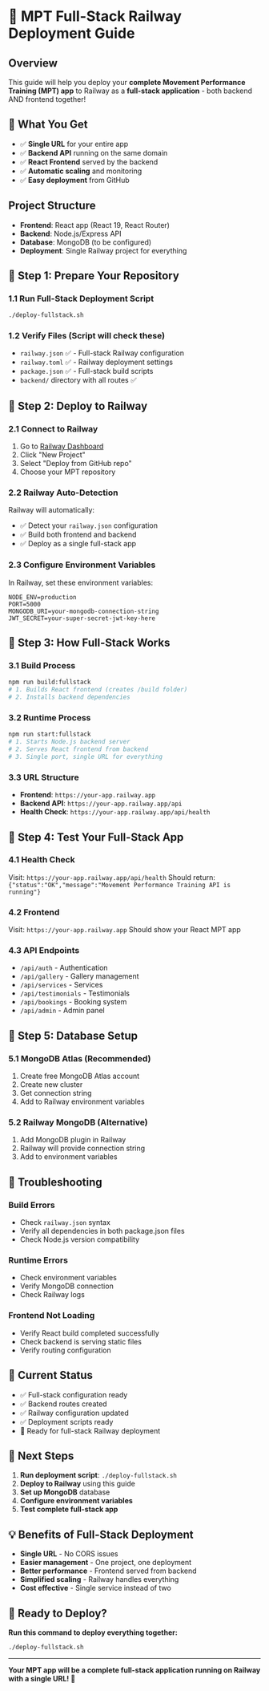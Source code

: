 # 🚀 MPT Full-Stack Railway Deployment Guide

## **Overview**
This guide will help you deploy your **complete Movement Performance Training (MPT) app** to Railway as a **full-stack application** - both backend AND frontend together!

## **🎯 What You Get**
- ✅ **Single URL** for your entire app
- ✅ **Backend API** running on the same domain
- ✅ **React Frontend** served by the backend
- ✅ **Automatic scaling** and monitoring
- ✅ **Easy deployment** from GitHub

## **Project Structure**
- **Frontend**: React app (React 19, React Router)
- **Backend**: Node.js/Express API
- **Database**: MongoDB (to be configured)
- **Deployment**: Single Railway project for everything

## **🚀 Step 1: Prepare Your Repository**

### **1.1 Run Full-Stack Deployment Script**
```bash
./deploy-fullstack.sh
```

### **1.2 Verify Files (Script will check these)**
- `railway.json` ✅ - Full-stack Railway configuration
- `railway.toml` ✅ - Railway deployment settings
- `package.json` ✅ - Full-stack build scripts
- `backend/` directory with all routes ✅

## **🚀 Step 2: Deploy to Railway**

### **2.1 Connect to Railway**
1. Go to [Railway Dashboard](https://railway.app/dashboard)
2. Click "New Project"
3. Select "Deploy from GitHub repo"
4. Choose your MPT repository

### **2.2 Railway Auto-Detection**
Railway will automatically:
- ✅ Detect your `railway.json` configuration
- ✅ Build both frontend and backend
- ✅ Deploy as a single full-stack app

### **2.3 Configure Environment Variables**
In Railway, set these environment variables:

```env
NODE_ENV=production
PORT=5000
MONGODB_URI=your-mongodb-connection-string
JWT_SECRET=your-super-secret-jwt-key-here
```

## **🚀 Step 3: How Full-Stack Works**

### **3.1 Build Process**
```bash
npm run build:fullstack
# 1. Builds React frontend (creates /build folder)
# 2. Installs backend dependencies
```

### **3.2 Runtime Process**
```bash
npm run start:fullstack
# 1. Starts Node.js backend server
# 2. Serves React frontend from backend
# 3. Single port, single URL for everything
```

### **3.3 URL Structure**
- **Frontend**: `https://your-app.railway.app`
- **Backend API**: `https://your-app.railway.app/api`
- **Health Check**: `https://your-app.railway.app/api/health`

## **🚀 Step 4: Test Your Full-Stack App**

### **4.1 Health Check**
Visit: `https://your-app.railway.app/api/health`
Should return: `{"status":"OK","message":"Movement Performance Training API is running"}`

### **4.2 Frontend**
Visit: `https://your-app.railway.app`
Should show your React MPT app

### **4.3 API Endpoints**
- `/api/auth` - Authentication
- `/api/gallery` - Gallery management
- `/api/services` - Services
- `/api/testimonials` - Testimonials
- `/api/bookings` - Booking system
- `/api/admin` - Admin panel

## **🚀 Step 5: Database Setup**

### **5.1 MongoDB Atlas (Recommended)**
1. Create free MongoDB Atlas account
2. Create new cluster
3. Get connection string
4. Add to Railway environment variables

### **5.2 Railway MongoDB (Alternative)**
1. Add MongoDB plugin in Railway
2. Railway will provide connection string
3. Add to environment variables

## **🔧 Troubleshooting**

### **Build Errors**
- Check `railway.json` syntax
- Verify all dependencies in both package.json files
- Check Node.js version compatibility

### **Runtime Errors**
- Check environment variables
- Verify MongoDB connection
- Check Railway logs

### **Frontend Not Loading**
- Verify React build completed successfully
- Check backend is serving static files
- Verify routing configuration

## **📱 Current Status**
- ✅ Full-stack configuration ready
- ✅ Backend routes created
- ✅ Railway configuration updated
- ✅ Deployment scripts ready
- 🔄 Ready for full-stack Railway deployment

## **🎯 Next Steps**
1. **Run deployment script**: `./deploy-fullstack.sh`
2. **Deploy to Railway** using this guide
3. **Set up MongoDB** database
4. **Configure environment variables**
5. **Test complete full-stack app**

## **💡 Benefits of Full-Stack Deployment**
- **Single URL** - No CORS issues
- **Easier management** - One project, one deployment
- **Better performance** - Frontend served from backend
- **Simplified scaling** - Railway handles everything
- **Cost effective** - Single service instead of two

## **🚀 Ready to Deploy?**

**Run this command to deploy everything together:**
```bash
./deploy-fullstack.sh
```

---

**Your MPT app will be a complete full-stack application running on Railway with a single URL! 🎉**
